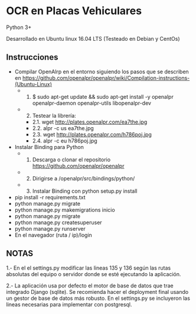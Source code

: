 OCR en Placas Vehiculares 
=========================

Python 3+

Desarrollado en Ubuntu linux 16.04 LTS (Testeado en Debian y CentOs)

Instrucciones
-------------
+ Compilar OpenAlrp en el entorno siguiendo los pasos que se describen en https://github.com/openalpr/openalpr/wiki/Compilation-instructions-(Ubuntu-Linux)
	- 1. $ sudo apt-get update && sudo apt-get install -y openalpr openalpr-daemon openalpr-utils libopenalpr-dev
	- 2. Testear la librería:
		- 2.1. wget http://plates.openalpr.com/ea7the.jpg
		- 2.2. alpr -c us ea7the.jpg
		- 2.3. wget http://plates.openalpr.com/h786poj.jpg
		- 2.4. alpr -c eu h786poj.jpg
+ Instalar Binding para Python
	- 1. Descarga o clonar el repositorio https://github.com/openalpr/openalpr
	- 2. Dirigirse a /openalpr/src/bindings/python/
	- 3. Instalar Binding con python setup.py install
+ pip install -r requirements.txt
+ python manage.py migrate
+ python manage.py makemigrations inicio
+ python manage.py migrate
+ python manage.py createsuperuser
+ python manage.py runserver
+ En el navegador (ruta / ip)/login

NOTAS
-----

1.- En el el settings.py modificar las lineas 135 y 136 según las rutas absolutas del equipo o servidor donde se esté ejecutando la aplicación.

2.- La aplicación usa por defecto el motor de base de datos que trae integrado Django (sqlite). Se recomienda hacer el deployment final usando un gestor de base de datos más robusto. En el settings.py se incluyeron las lineas necesarias para implementar con postgresql.
